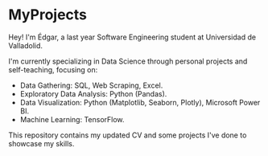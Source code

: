 # MyProjects
Hey! I'm Édgar, a last year Software Engineering student at Universidad de Valladolid.

I'm currently specializing in Data Science through personal projects and self-teaching, focusing on:
* Data Gathering: SQL, Web Scraping, Excel.
* Exploratory Data Analysis: Python (Pandas).
* Data Visualization: Python (Matplotlib, Seaborn, Plotly), Microsoft Power BI.
* Machine Learning: TensorFlow.

This repository contains my updated CV and some projects I've done to showcase my skills.
